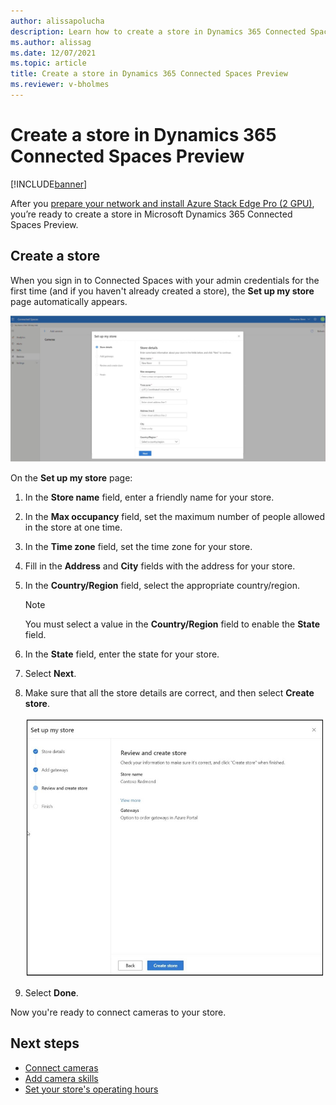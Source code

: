 ```yaml
---
author: alissapolucha
description: Learn how to create a store in Dynamics 365 Connected Spaces Preview
ms.author: alissag
ms.date: 12/07/2021
ms.topic: article
title: Create a store in Dynamics 365 Connected Spaces Preview 
ms.reviewer: v-bholmes
---
```


# Create a store in Dynamics 365 Connected Spaces Preview

[!INCLUDE[banner](includes/banner.md)]

After you [prepare your network and install Azure Stack Edge Pro (2 GPU)](ase-install.md), you’re ready to create a store in 
Microsoft Dynamics 365 Connected Spaces Preview. 

## Create a store

When you sign in to Connected Spaces with your admin credentials for the first time (and if you haven't already created a store), the **Set up my store** page automatically appears.

![Create store prompt.](media/create-store-prompt.jpg "Create store prompt")

On the **Set up my store** page:

1. In the **Store name** field, enter a friendly name for your store.

2. In the **Max occupancy** field, set the maximum number of people allowed in the store at one time. 

3. In the **Time zone** field, set the time zone for your store.

4. Fill in the **Address** and **City** fields with the address for your store.

5. In the **Country/Region** field, select the appropriate country/region.

    > [!NOTE]
    > You must select a value in the **Country/Region** field to enable the **State** field.

6. In the **State** field, enter the state for your store. 

7. Select **Next**.

8. Make sure that all the store details are correct, and then select **Create store**.

    ![Create store review.](media/create-store-review.jpg "Create store review")  
    
9. Select **Done**. 

Now you're ready to connect cameras to your store. 
 
## Next steps

- [Connect cameras](cameras-connect.md)
- [Add camera skills](cameras-add-skills.md)
- [Set your store's operating hours](web-app-set-operating-hours.md)
